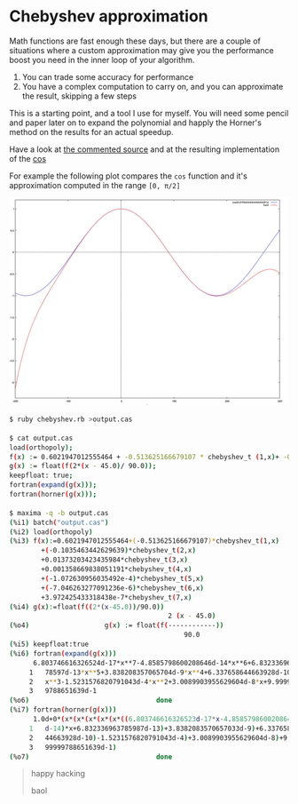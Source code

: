 # Chebyshev approximation

Math functions are fast enough these days, but there are a couple of situations where a custom
approximation may give you the performance boost you need in the inner loop of your algorithm.

1. You can trade some accuracy for performance
2. You have a complex computation to carry on, and you can approximate the result, skipping a few steps

This is a starting point, and a tool I use for myself. You will need some pencil and paper later on
to expand the polynomial and happly the Horner's method on the results for an actual speedup.

Have a look at [the commented source](chebyshev.rb) and at the resulting implementation of the [cos](cos.rb)

For example the following plot compares the `cos` function and it's approximation computed in the range `[0, π/2]`

![Chebychev approx](chebyshev.jpg)

```sh
$ ruby chebyshev.rb >output.cas

$ cat output.cas 
load(orthopoly);
f(x) := 0.6021947012555464 + -0.513625166679107 * chebyshev_t (1,x)+ -0.10354634426296391 * chebyshev_t (2,x)+ 0.013732034234359841 * chebyshev_t (3,x)+ 0.0013586698380511908 * chebyshev_t (4,x)+ -0.00010726309560354919 * chebyshev_t (5,x)+ -7.046263277091236e-06 * chebyshev_t (6,x)+ 3.9724254333184383e-07 * chebyshev_t (7,x);
g(x) := float(f(2*(x - 45.0)/ 90.0));
keepfloat: true;
fortran(expand(g(x)));
fortran(horner(g(x)));

$ maxima -q -b output.cas 
(%i1) batch("output.cas")
(%i2) load(orthopoly)
(%i3) f(x):=0.6021947012555464+(-0.513625166679107)*chebyshev_t(1,x)
        +(-0.1035463442629639)*chebyshev_t(2,x)
        +0.01373203423435984*chebyshev_t(3,x)
        +0.001358669838051191*chebyshev_t(4,x)
        +(-1.072630956035492e-4)*chebyshev_t(5,x)
        +(-7.046263277091236e-6)*chebyshev_t(6,x)
        +3.972425433318438e-7*chebyshev_t(7,x)
(%i4) g(x):=float(f((2*(x-45.0))/90.0))
                                        2 (x - 45.0)
(%o4)                   g(x) := float(f(------------))
                                            90.0
(%i5) keepfloat:true
(%i6) fortran(expand(g(x)))
      6.803746616326524d-17*x**7-4.8585798600208646d-14*x**6+6.832336963
     1   78597d-13*x**5+3.838208357065704d-9*x**4+6.337658644663928d-10*
     2   x**3-1.5231576820791043d-4*x**2+3.0089903955629604d-8*x+9.99999
     3   9788651639d-1
(%o6)                                done
(%i7) fortran(horner(g(x)))
      1.0d+0*(x*(x*(x*(x*(x*((6.803746616326523d-17*x-4.8585798600208646
     1   d-14)*x+6.832336963785987d-13)+3.8382083570657033d-9)+6.3376586
     2   44663928d-10)-1.5231576820791043d-4)+3.0089903955629604d-8)+9.9
     3   99999788651639d-1)
(%o7)                                done
```

> happy hacking
>
> baol
